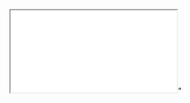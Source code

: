 <iframe height=\"600px\" width=\"100%\" src=\"https://luchotc.github.io/microbit-local/\"> </iframe>"